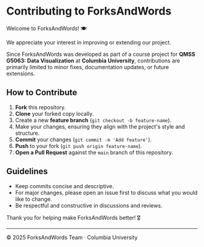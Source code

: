 # Contributing to ForksAndWords

Welcome to ForksAndWords! 🍽️

We appreciate your interest in improving or extending our project.

Since ForksAndWords was developed as part of a course project for **QMSS G5063: Data Visualization** at **Columbia University**, contributions are primarily limited to minor fixes, documentation updates, or future extensions.

## How to Contribute

1. **Fork** this repository.
2. **Clone** your forked copy locally.
3. Create a new **feature branch** (`git checkout -b feature-name`).
4. Make your changes, ensuring they align with the project's style and structure.
5. **Commit** your changes (`git commit -m 'Add feature'`).
6. **Push** to your fork (`git push origin feature-name`).
7. **Open a Pull Request** against the `main` branch of this repository.

## Guidelines

- Keep commits concise and descriptive.
- For major changes, please open an issue first to discuss what you would like to change.
- Be respectful and constructive in discussions and reviews.

Thank you for helping make ForksAndWords better! 🎖️

---

© 2025 ForksAndWords Team · Columbia University
